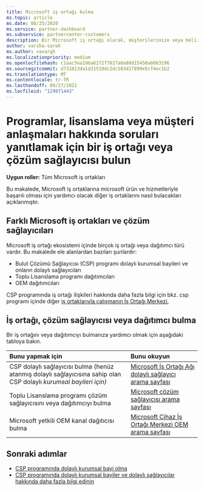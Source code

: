 ```yaml
---
title: Microsoft iş ortağı bulma
ms.topic: article
ms.date: 08/25/2020
ms.service: partner-dashboard
ms.subservice: partnercenter-customers
description: Bir Microsoft iş ortağı olarak, müşterilerinize veya belirli programlara nasıl yardımcı ola ilgili sorularınız olabilir. Yardımcı olacak diğer iş ortaklarını bulun.
author: varsha-sarah
ms.author: vavargh
ms.localizationpriority: medium
ms.openlocfilehash: c1aac5ea196a62f2f7827a0a88d15450a6083196
ms.sourcegitcommit: d731813da1d31519dc2dc583d17899e5cf4ec1b2
ms.translationtype: MT
ms.contentlocale: tr-TR
ms.lasthandoff: 09/27/2021
ms.locfileid: "129071443"
---
```

# <a name="find-a-partner-or-solution-provider-to-answer-questions-about-programs-licensing-or-customer-deals"></a>Programlar, lisanslama veya müşteri anlaşmaları hakkında soruları yanıtlamak için bir iş ortağı veya çözüm sağlayıcısı bulun 

**Uygun roller:** Tüm Microsoft iş ortakları

Bu makalede, Microsoft iş ortaklarına microsoft ürün ve hizmetleriyle başarılı olması için yardımcı olacak diğer iş ortaklarını nasıl bulacakları açıklanmıştır.

## <a name="different-microsoft-partners-and-solution-providers"></a>Farklı Microsoft iş ortakları ve çözüm sağlayıcıları

Microsoft iş ortağı ekosistemi içinde birçok iş ortağı veya dağıtımcı türü vardır. Bu makalede ele alanlardan bazıları şunlardır:

- Bulut Çözümü Sağlayıcısı (CSP) programı dolaylı kurumsal bayileri ve onların dolaylı sağlayıcıları
- Toplu Lisanslama programı dağıtımcıları
- OEM dağıtımcıları

CSP programında iş ortağı ilişkileri hakkında daha fazla bilgi için bkz. csp programı içinde diğer [iş ortaklarıyla çalışmanın İş Ortağı Merkezi.](work-with-other-partners.md)

## <a name="find-a-partner-solution-provider-or-distributor"></a>İş ortağı, çözüm sağlayıcısı veya dağıtımcı bulma

Bir iş ortağını veya dağıtımcıyı bulmanıza yardımcı olmak için aşağıdaki tabloya bakın.

|Bunu yapmak için  | Bunu okuyun  |
|:------------------|:--------------- |
|CSP dolaylı sağlayıcısı bulma (henüz atanmış dolaylı sağlayıcısına sahip olan CSP dolaylı *kurumsal bayileri için)* | [Microsoft İş Ortağı Ağı dolaylı sağlayıcı arama sayfası](https://partner.microsoft.com/membership/cloud-solution-provider/find-a-provider)  |
|Toplu Lisanslama programı çözüm sağlayıcısını veya dağıtımcıyı bulma  | [Microsoft çözüm sağlayıcısı arama sayfası](https://www.microsoft.com/solution-providers/home)  |
|Microsoft yetkili OEM kanal dağıtıcısı bulma  | [Microsoft Cihaz İş Ortağı Merkezi OEM arama sayfası](https://devicepartner.microsoft.com/connect/distributor)  |

## <a name="next-steps"></a>Sonraki adımlar

- [CSP programında dolaylı kurumsal bayi olma](https://partner.microsoft.com/licensing)
- [CSP programında dolaylı kurumsal bayiler ve dolaylı sağlayıcılar hakkında daha fazla bilgi edinin](work-with-other-partners.md)
